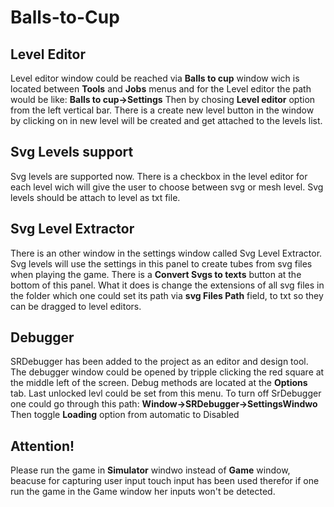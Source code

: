# Balls-to-Cup
## Level Editor
Level editor window could be reached via <b>Balls to cup</b> window wich is located between <b>Tools</b> and <b>Jobs</b> menus and for the Level editor the path would be like:
<b>Balls to cup->Settings</b>
Then by chosing <b>Level editor</b> option from the left vertical bar.
There is a create new level button in the window by clicking on in new level will be created and get attached to the levels list.
## Svg Levels support
Svg levels are supported now. There is a checkbox in the level editor for each level wich will give the user to choose between svg or mesh level. Svg levels should be attach to level as txt file.

## Svg Level Extractor
There is an other window in the settings window called Svg Level Extractor. Svg levels will use the settings in this panel to create tubes from svg files when playing the game. 
There is a <b>Convert Svgs to texts</b> button at the bottom of this panel. What it does is change the extensions of all svg files in the folder which one could set its path via <b>svg Files Path</b> field, to txt so they can be dragged to level editors.

## Debugger
SRDebugger has been added to the project as an editor and design tool. The debugger window could be opened by tripple clicking the red square at the middle left of the screen.
Debug methods are located at the <b>Options</b> tab.
Last unlocked levl could be set from this menu.
To turn off SrDebugger one could go through this path:
<b>Window->SRDebugger->SettingsWindwo</b>
Then toggle <b>Loading</b> option from automatic to Disabled

## Attention!
Please run the game in <b>Simulator</b> windwo instead of <b>Game</b> window, beacuse for capturing user input touch input has been used therefor if one run the game in the Game window her inputs won't be detected.
